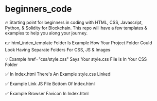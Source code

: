 # beginners_code
🔥 Starting point for beginners in coding with HTML, CSS, Javascript, Python, & Solidity for Blockchain.
This repo will have a few templates & examples to help you along your journey.

👉 html_index_template Folder Is Example How Your Project Folder Could Look Having Separate Folders For CSS, JS & Images

💡 Example href="css/style.css" Says Your style.css File Is In Your CSS Folder

✅ In Index.html There's An Example style.css Linked

✅ Example Link JS File Bottom Of Index.html <!-- <script src="js/main.js"></script> -->

✅ Example Browser Favicon In Index.html